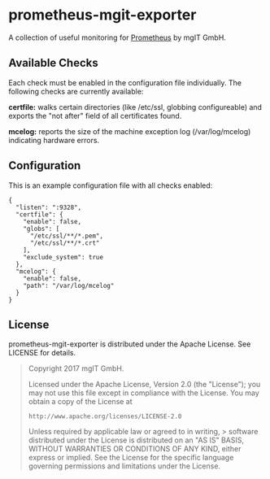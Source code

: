 prometheus-mgit-exporter
========================

A collection of useful monitoring for [Prometheus][1] by mgIT GmbH.

[1]: https://prometheus.io/

Available Checks
----------------

Each check must be enabled in the configuration file individually. The following
checks are currently available:

**certfile:** walks certain directories (like /etc/ssl, globbing configureable)
and exports the "not after" field of all certificates found.

**mcelog:** reports the size of the machine exception log (/var/log/mcelog)
indicating hardware errors.

Configuration
-------------

This is an example configuration file with all checks enabled:

    {
      "listen": ":9328",
      "certfile": {
        "enable": false,
        "globs": [
          "/etc/ssl/**/*.pem",
          "/etc/ssl/**/*.crt"
        ],
        "exclude_system": true
      },
      "mcelog": {
        "enable": false,
        "path": "/var/log/mcelog"
      }
    }

License
-------

prometheus-mgit-exporter is distributed under the Apache License.
See LICENSE for details.

> Copyright 2017 mgIT GmbH.
>
> Licensed under the Apache License, Version 2.0 (the "License");
> you may not use this file except in compliance with the License.
> You may obtain a copy of the License at
>
>     http://www.apache.org/licenses/LICENSE-2.0
>
> Unless required by applicable law or agreed to in writing, > software
> distributed under the License is distributed on an "AS IS" BASIS,
> WITHOUT WARRANTIES OR CONDITIONS OF ANY KIND, either express or implied.
> See the License for the specific language governing permissions and
> limitations under the License.
